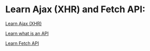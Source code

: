 # Learn Ajax (XHR) and Fetch API:

[Learn Ajax (XHR)](https://developer.mozilla.org/en-US/docs/Web/API/XMLHttpRequest)

[Learn what is an API](https://developer.mozilla.org/en-US/docs/Glossary/API)

[Learn Fetch API](https://developer.mozilla.org/en-US/docs/Web/API/Fetch_API)
